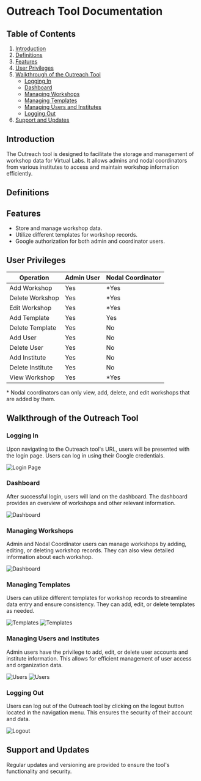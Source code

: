 # Outreach Tool Documentation

## Table of Contents

1. [Introduction](#introduction)
2. [Definitions](#definitions)
3. [Features](#features)
4. [User Privileges](#user-privileges)
5. [Walkthrough of the Outreach Tool](#walkthrough-of-the-outreach-tool)
   - [Logging In](#logging-in)
   - [Dashboard](#dashboard)
   - [Managing Workshops](#managing-workshops)
   - [Managing Templates](#managing-templates)
   - [Managing Users and Institutes](#managing-users-and-institutes)
   - [Logging Out](#logging-out)
6. [Support and Updates](#support-and-updates)

## Introduction

The Outreach tool is designed to facilitate the storage and management of workshop data for Virtual Labs. It allows admins and nodal coordinators from various institutes to access and maintain workshop information efficiently.

## Definitions

## Features

- Store and manage workshop data.
- Utilize different templates for workshop records.
- Google authorization for both admin and coordinator users.

## User Privileges

| Operation        | Admin User | Nodal Coordinator |
| ---------------- | ---------- | ----------------- |
| Add Workshop     | Yes        | \*Yes             |
| Delete Workshop  | Yes        | \*Yes             |
| Edit Workshop    | Yes        | \*Yes             |
| Add Template     | Yes        | Yes               |
| Delete Template  | Yes        | No                |
| Add User         | Yes        | No                |
| Delete User      | Yes        | No                |
| Add Institute    | Yes        | No                |
| Delete Institute | Yes        | No                |
| View Workshop    | Yes        | \*Yes             |

\* Nodal coordinators can only view, add, delete, and edit workshops that are added by them.

## Walkthrough of the Outreach Tool

### Logging In

Upon navigating to the Outreach tool's URL, users will be presented with the login page. Users can log in using their Google credentials.

![Login Page](./img/login.png)

### Dashboard

After successful login, users will land on the dashboard. The dashboard provides an overview of workshops and other relevant information.

![Dashboard](./img/dash.png)

### Managing Workshops

Admin and Nodal Coordinator users can manage workshops by adding, editing, or deleting workshop records. They can also view detailed information about each workshop.

![Dashboard](./img/dash.png)

### Managing Templates

Users can utilize different templates for workshop records to streamline data entry and ensure consistency. They can add, edit, or delete templates as needed.

![Templates](./img/pagebox.png)
![Templates](./img/template.png)

### Managing Users and Institutes

Admin users have the privilege to add, edit, or delete user accounts and institute information. This allows for efficient management of user access and organization data.

![Users](./img/ins.png)
![Users](./img/user.png)

### Logging Out

Users can log out of the Outreach tool by clicking on the logout button located in the navigation menu. This ensures the security of their account and data.

![Logout](./img/dash.png)

## Support and Updates

Regular updates and versioning are provided to ensure the tool's functionality and security.
